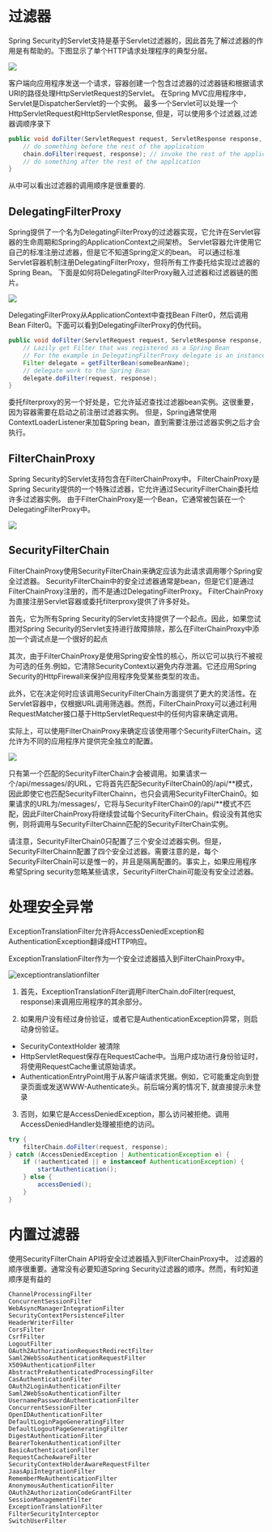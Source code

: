 # 过滤器

Spring Security的Servlet支持是基于Servlet过滤器的，因此首先了解过滤器的作用是有帮助的。下图显示了单个HTTP请求处理程序的典型分层。

![](/filterchain.png)

客户端向应用程序发送一个请求，容器创建一个包含过滤器的过滤器链和根据请求URI的路径处理HttpServletRequest的Servlet。
在Spring MVC应用程序中，Servlet是DispatcherServlet的一个实例。
最多一个Servlet可以处理一个HttpServletRequest和HttpServletResponse, 但是，可以使用多个过滤器,过滤器调顺序录下
```java
public void doFilter(ServletRequest request, ServletResponse response, FilterChain chain) {
    // do something before the rest of the application
    chain.doFilter(request, response); // invoke the rest of the application
    // do something after the rest of the application
}
```
从中可以看出过滤器的调用顺序是很重要的.

## DelegatingFilterProxy

Spring提供了一个名为DelegatingFilterProxy的过滤器实现，它允许在Servlet容器的生命周期和Spring的ApplicationContext之间架桥。
Servlet容器允许使用它自己的标准注册过滤器，但是它不知道Spring定义的bean。
可以通过标准Servlet容器机制注册DelegatingFilterProxy，但将所有工作委托给实现过滤器的Spring Bean。
下面是如何将DelegatingFilterProxy融入过滤器和过滤器链的图片。

![](/delegatingfilterproxy.png)

DelegatingFilterProxy从ApplicationContext中查找Bean Filter0，然后调用Bean Filter0。下面可以看到DelegatingFilterProxy的伪代码。

```java
public void doFilter(ServletRequest request, ServletResponse response, FilterChain chain) {
    // Lazily get Filter that was registered as a Spring Bean
    // For the example in DelegatingFilterProxy delegate is an instance of Bean Filter0
    Filter delegate = getFilterBean(someBeanName);
    // delegate work to the Spring Bean
    delegate.doFilter(request, response);
}
```

委托filterproxy的另一个好处是，它允许延迟查找过滤器bean实例。这很重要，因为容器需要在启动之前注册过滤器实例。
但是，Spring通常使用ContextLoaderListener来加载Spring bean，直到需要注册过滤器实例之后才会执行。

## FilterChainProxy

Spring Security的Servlet支持包含在FilterChainProxy中。
FilterChainProxy是Spring Security提供的一个特殊过滤器，它允许通过SecurityFilterChain委托给许多过滤器实例。
由于FilterChainProxy是一个Bean，它通常被包装在一个DelegatingFilterProxy中。

![](/filterchainproxy.png)

## SecurityFilterChain

FilterChainProxy使用SecurityFilterChain来确定应该为此请求调用哪个Spring安全过滤器。
SecurityFilterChain中的安全过滤器通常是bean，但是它们是通过FilterChainProxy注册的，而不是通过DelegatingFilterProxy。
FilterChainProxy为直接注册Servlet容器或委托filterproxy提供了许多好处。

首先，它为所有Spring Security的Servlet支持提供了一个起点。因此，如果您试图对Spring Security的Servlet支持进行故障排除，那么在FilterChainProxy中添加一个调试点是一个很好的起点

其次，由于FilterChainProxy是使用Spring安全性的核心，所以它可以执行不被视为可选的任务.例如，它清除SecurityContext以避免内存泄漏。它还应用Spring Security的HttpFirewall来保护应用程序免受某些类型的攻击。

此外，它在决定何时应该调用SecurityFilterChain方面提供了更大的灵活性。在Servlet容器中，仅根据URL调用筛选器。然而，FilterChainProxy可以通过利用RequestMatcher接口基于HttpServletRequest中的任何内容来确定调用。

实际上，可以使用FilterChainProxy来确定应该使用哪个SecurityFilterChain。这允许为不同的应用程序片提供完全独立的配置。

![](/multi-securityfilterchain.png)

只有第一个匹配的SecurityFilterChain才会被调用。如果请求一个/api/messages/的URL，它将首先匹配SecurityFilterChain0的/api/**模式，因此即使它也匹配SecurityFilterChainn，也只会调用SecurityFilterChain0。如果请求的URL为/messages/，它将与SecurityFilterChain0的/api/**模式不匹配，因此FilterChainProxy将继续尝试每个SecurityFilterChain。假设没有其他实例，则将调用与SecurityFilterChainn匹配的SecurityFilterChain实例。

请注意，SecurityFilterChain0只配置了三个安全过滤器实例。但是，SecurityFilterChainn配置了四个安全过滤器。需要注意的是，每个SecurityFilterChain可以是惟一的，并且是隔离配置的。事实上，如果应用程序希望Spring security忽略某些请求，SecurityFilterChain可能没有安全过滤器。

# 处理安全异常

ExceptionTranslationFilter允许将AccessDeniedException和AuthenticationException翻译成HTTP响应。

ExceptionTranslationFilter作为一个安全过滤器插入到FilterChainProxy中。

![exceptiontranslationfilter](/exceptiontranslationfilter.png)

1. 首先，ExceptionTranslationFilter调用FilterChain.doFilter(request, response)来调用应用程序的其余部分。

2. 如果用户没有经过身份验证，或者它是AuthenticationException异常，则启动身份验证。
   
- SecurityContextHolder 被清除
- HttpServletRequest保存在RequestCache中。当用户成功进行身份验证时，将使用RequestCache重试原始请求。
- AuthenticationEntryPoint用于从客户端请求凭据。例如，它可能重定向到登录页面或发送WWW-Authenticate头。前后端分离的情况下, 就直接提示未登录

3. 否则，如果它是AccessDeniedException，那么访问被拒绝。调用AccessDeniedHandler处理被拒绝的访问。

```java
try {
    filterChain.doFilter(request, response); 
} catch (AccessDeniedException | AuthenticationException e) {
    if (!authenticated || e instanceof AuthenticationException) {
        startAuthentication(); 
    } else {
        accessDenied(); 
    }
}
```


# 内置过滤器

使用SecurityFilterChain API将安全过滤器插入到FilterChainProxy中。
过滤器的顺序很重要。通常没有必要知道Spring Security过滤器的顺序。然而，有时知道顺序是有益的

```shell
ChannelProcessingFilter
ConcurrentSessionFilter
WebAsyncManagerIntegrationFilter
SecurityContextPersistenceFilter
HeaderWriterFilter
CorsFilter
CsrfFilter
LogoutFilter
OAuth2AuthorizationRequestRedirectFilter
Saml2WebSsoAuthenticationRequestFilter
X509AuthenticationFilter
AbstractPreAuthenticatedProcessingFilter
CasAuthenticationFilter
OAuth2LoginAuthenticationFilter
Saml2WebSsoAuthenticationFilter
UsernamePasswordAuthenticationFilter
ConcurrentSessionFilter
OpenIDAuthenticationFilter
DefaultLoginPageGeneratingFilter
DefaultLogoutPageGeneratingFilter
DigestAuthenticationFilter
BearerTokenAuthenticationFilter
BasicAuthenticationFilter
RequestCacheAwareFilter
SecurityContextHolderAwareRequestFilter
JaasApiIntegrationFilter
RememberMeAuthenticationFilter
AnonymousAuthenticationFilter
OAuth2AuthorizationCodeGrantFilter
SessionManagementFilter
ExceptionTranslationFilter
FilterSecurityInterceptor
SwitchUserFilter
```
